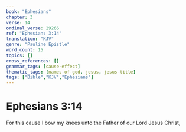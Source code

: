 ```yaml
---
book: "Ephesians"
chapter: 3
verse: 14
ordinal_verse: 29266
ref: "Ephesians 3:14"
translation: "KJV"
genre: "Pauline Epistle"
word_count: 15
topics: []
cross_references: []
grammar_tags: [cause-effect]
thematic_tags: [names-of-god, jesus, jesus-title]
tags: ["Bible","KJV","Ephesians"]
---
```


# Ephesians 3:14

For this cause I bow my knees unto the Father of our Lord Jesus Christ,
